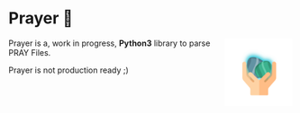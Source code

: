 # Prayer 🙏

[<img src="prayer_team_logo_small.png" align="right" width="120">](https://github.com/Creatures-Developer-Network/prayer)

Prayer is a, work in progress, __Python3__ library to parse PRAY Files.

Prayer is not production ready ;)
